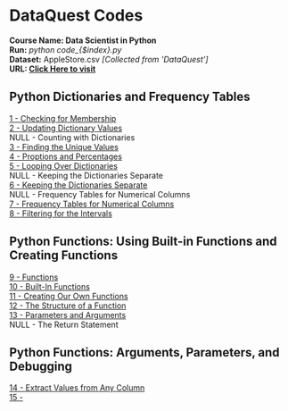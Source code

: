 # DataQuest Codes
**Course Name: Data Scientist in Python** <br/>
**Run:** *python code_{$index}.py* <br/>
**Dataset:** AppleStore.csv *[Collected from 'DataQuest']* <br/>
**URL: [Click Here to visit](https://app.dataquest.io/referral-signup/z5bxnlya/)** <br/>

## Python Dictionaries and Frequency Tables
[1 - Checking for Membership](code_1.py)  <br/>
[2 - Updating Dictionary Values](code_2.py)  <br/>
NULL - Counting with Dictionaries  <br/>
[3 - Finding the Unique Values](code_3.py)  <br/>
[4 - Proptions and Percentages](code_4.py)  <br/>
[5 - Looping Over Dictionaries](code_5.py)  <br/>
NULL - Keeping the Dictionaries Separate  <br/>
[6 - Keeping the Dictionaries Separate](code_6.py)  <br/>
NULL - Frequency Tables for Numerical Columns  <br/>
[7 - Frequency Tables for Numerical Columns](code_7.py)  <br/>
[8 - Filtering for the Intervals](code_8.py)  <br/>

## Python Functions: Using Built-in Functions and Creating Functions
[9 -  Functions](code_9.py)  <br/>
[10 - Built-In Functions](code_10.py) <br/>
[11 - Creating Our Own Functions](code_11.py) <br/>
[12 - The Structure of a Function](code_12.py) <br/>
[13 - Parameters and Arguments](code_13.py) <br/>
NULL - The Return Statement <br/>

## Python Functions: Arguments, Parameters, and Debugging
[14 - Extract Values from Any Column](code_14.py) <br/>
[15 - ](code_15.py) <br/>

